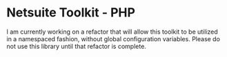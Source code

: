 Netsuite Toolkit - PHP
====================

I am currently working on a refactor that will allow this toolkit to be utilized in a namespaced fashion, without global configuration variables. Please do not use this library until that refactor is complete.